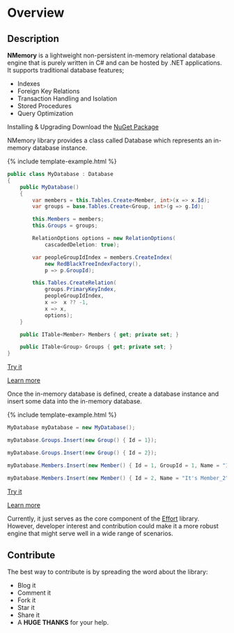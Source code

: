 # Overview

## Description

**NMemory** is a lightweight non-persistent in-memory relational database engine that is purely written in C# and can be hosted by .NET applications. It supports traditional database features; 

 - Indexes
 - Foreign Key Relations
 - Transaction Handling and Isolation
 - Stored Procedures
 - Query Optimization

Installing & Upgrading
Download the <a href="/download">NuGet Package</a>

NMemory library provides a class called Database which represents an in-memory database instance.

{% include template-example.html %} 
```csharp
public class MyDatabase : Database
{
	public MyDatabase()
	{
		var members = this.Tables.Create<Member, int>(x => x.Id);
		var groups = base.Tables.Create<Group, int>(g => g.Id);

		this.Members = members;
		this.Groups = groups;

		RelationOptions options = new RelationOptions(
			cascadedDeletion: true);

		var peopleGroupIdIndex = members.CreateIndex(
			new RedBlackTreeIndexFactory(),
			p => p.GroupId);

		this.Tables.CreateRelation(
			groups.PrimaryKeyIndex,
			peopleGroupIdIndex,
			x =>  x ?? -1,
			x => x,
			options);
	}

	public ITable<Member> Members { get; private set; }

	public ITable<Group> Groups { get; private set; }
}
```
[Try it](https://dotnetfiddle.net/O5Kil7)

[Learn more](/create-database)

Once the in-memory database is defined, create a database instance and insert some data into the in-memory database.

{% include template-example.html %} 
```csharp
MyDatabase myDatabase = new MyDatabase();

myDatabase.Groups.Insert(new Group() { Id = 1});

myDatabase.Groups.Insert(new Group() { Id = 2});

myDatabase.Members.Insert(new Member() { Id = 1, GroupId = 1, Name = "It's Member_1" });

myDatabase.Members.Insert(new Member() { Id = 2, Name = "It's Member_2" });

```
[Try it](https://dotnetfiddle.net/77UyeL)

[Learn more](/create-table)

Currently, it just serves as the core component of the [Effort](http://entityframework-effort.net/) library. However, developer interest and contribution could make it a more robust engine that might serve well in a wide range of scenarios.

## Contribute

The best way to contribute is by spreading the word about the library:

 - Blog it
 - Comment it
 - Fork it
 - Star it
 - Share it
 - A **HUGE THANKS** for your help.

